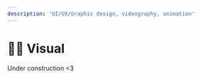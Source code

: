 ```yaml
---
description: 'UI/UX/Graphic design, videography, animation'
---
```


# 👩‍🎤 Visual

Under construction &lt;3

